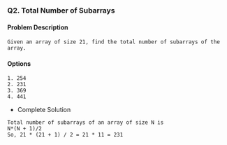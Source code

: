 ### Q2. Total Number of Subarrays
#### Problem Description
```text
Given an array of size 21, find the total number of subarrays of the array.
```
#### Options
```text
1. 254
2. 231
3. 369
4. 441
```

* Complete Solution
```text
Total number of subarrays of an array of size N is
N*(N + 1)/2
So, 21 * (21 + 1) / 2 = 21 * 11 = 231
```
